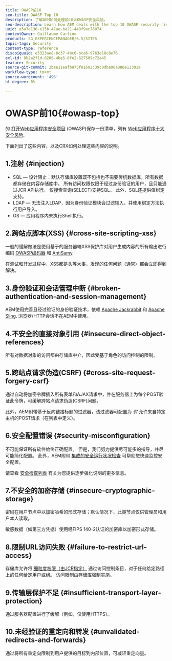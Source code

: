 ```yaml
---
title: OWASP前10
seo-title: OWASP Top 10
description: 了解AEM如何处理前10大OWASP安全风险。
seo-description: Learn how AEM deals with the top 10 OWASP security risks.
uuid: a5a7e130-e15b-47ae-ba21-448f9ac76074
contentOwner: Guillaume Carlino
products: SG_EXPERIENCEMANAGER/6.5/SITES
topic-tags: Security
content-type: reference
discoiquuid: e5323ae8-bc37-4bc6-bca6-9763e18c8e76
exl-id: 8b2a2f1d-8286-4ba5-8fe2-627509c72a45
feature: Security
source-git-commit: 2bae11eafb875f01602c39c0dba00a888e11391a
workflow-type: tm+mt
source-wordcount: '496'
ht-degree: 0%

---
```


# OWASP前10{#owasp-top}

的 [打开Web应用程序安全项目](https://www.owasp.org) (OWASP)保存一份清单，列有 [Web应用程序十大安全风险](https://www.owasp.org/index.php/OWASP_Top_Ten_Project).

下面列出了这些内容，以及CRX如何处理这些内容的说明。

## 1.注射 {#injection}

* SQL — 设计阻止：默认存储库设置既不包括也不需要传统数据库，所有数据都存储在内容存储库中。 所有访问权限仅限于经过身份验证的用户，且只能通过JCR API执行。 仅搜索查询(SELECT)支持SQL。 此外，SQL还提供值绑定支持。
* LDAP — 无法注入LDAP，因为身份验证模块会过滤输入，并使用绑定方法执行用户导入。
* OS — 应用程序内未执行Shell执行。

## 2.跨站点脚本(XSS) {#cross-site-scripting-xss}

一般的缓解做法是使用基于的服务器端XSS保护库对用户生成内容的所有输出进行编码 [OWASP编码器](https://www.owasp.org/index.php/OWASP_Java_Encoder_Project) 和 [AntiSamy](https://www.owasp.org/index.php/Category:OWASP_AntiSamy_Project).

在测试和开发过程中，XSS都是头等大事，发现的任何问题（通常）都会立即得到解决。

## 3.身份验证和会话管理中断 {#broken-authentication-and-session-management}

AEM使用完善且经过验证的身份验证技术，依赖 [Apache Jackrabbit](https://jackrabbit.apache.org/) 和 [Apache Sling](https://sling.apache.org/). 浏览器/HTTP会话不在AEM中使用。

## 4.不安全的直接对象引用 {#insecure-direct-object-references}

所有对数据对象的访问都由存储库中介，因此受基于角色的访问控制的限制。

## 5.跨站点请求伪造(CSRF) {#cross-site-request-forgery-csrf}

通过自动将加密令牌插入所有表单和AJAX请求中，并在服务器上为每个POST验证此令牌，可缓解跨站点请求伪造(CSRF)问题。

此外，AEM附带基于反向链接标题的过滤器，该过滤器可配置为 *仅* 允许来自特定主机的POST请求（在列表中定义）。

## 6.安全配置错误 {#security-misconfiguration}

不可能保证所有软件始终正确配置。 但是，我们努力提供尽可能多的指导，并尽可能简化配置。 此外，AEM附带 [集成的安全运行状况检查](/help/sites-administering/operations-dashboard.md) 可帮助您快速监控安全配置。

请查看 [安全检查列表](/help/sites-administering/security-checklist.md) 有关为您提供逐步强化说明的更多信息。

## 7.不安全的加密存储 {#insecure-cryptographic-storage}

密码在用户节点中以加密哈希的形式存储；默认情况下，此类节点仅供管理员和用户本人读取。

敏感数据（如第三方凭据）使用经FIPS 140-2认证的加密库以加密形式存储。

## 8.限制URL访问失败 {#failure-to-restrict-url-access}

存储库允许将 [细粒度权限（由JCR指定）](https://www.adobe.io/experience-manager/reference-materials/spec/jcr/2.0/16_Access_Control_Management.html) 通过访问控制条目，对于任何给定路径上的任何给定用户或组。 访问限制由存储库强制实施。

## 9.传输层保护不足 {#insufficient-transport-layer-protection}

通过服务器配置进行了缓解（例如，仅使用HTTPS）。

## 10.未经验证的重定向和转发 {#unvalidated-redirects-and-forwards}

通过将所有重定向限制到用户提供的目标到内部位置，可减轻重定向量。
